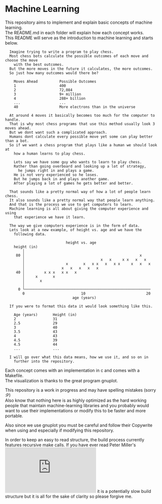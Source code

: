 # Machine Learning

This repository aims to implement and explain basic concepts of machine learning.  
The README.md in each folder will explain how each concept works.  
This README will serve as the introduction to machine learning and starts below.

      Imagine trying to write a program to play chess.
      Most chess bots calculate the possible outcomes of each move and choose the move
        with the best outcomes.
      But the more moves in the future it calculates, the more outcomes.
      So just how many outcomes would there be?
      
        Moves Ahead          Possible Outcomes        
        1                    400
        2                    72,084
        3                    9+ million
        4                    288+ billion
        ...                  ...
        40                   More electrons than in the universe
      
      At around 4 moves it basically becomes too much for the computer to handle.
      That is why most chess programs that use this method usually look 3 moves ahead.
      But we dont want such a complicated approach.
      Humans dont calculate every possible move yet some can play better than a bot.
      So if we want a chess program that plays like a human we should look at
        how a human learns to play chess.
      
        Lets say we have some guy who wants to learn to play chess.
        Rather than going overboard and looking up a lot of strategy,
          he jumps right in and plays a game.
        He is not very experienced so he loses.
        But he jumps back in and plays another game.
        After playing a lot of games he gets better and better.
      
      That sounds like a pretty normal way of how a lot of people learn chess.
      It also sounds like a pretty normal way that people learn anything.
      And that is the process we use to get computers to learn.
      Machine learning is all about giving the computer experience and using
        that experience we have it learn.

      The way we give computers experience is in the form of data.
      Lets look at a new example, of height vs. age and we have the
        following data.
      
                                height vs. age
        height (in)
            │
         80 │                                                     x
            │                                   x   x     x x   x   x
            │                   x       x   x x   x   x x     x   x   x
            │                 x   x   x   x   x
         40 │         x x x   x x   x
            │     x       x
            │       x
            │
          0 └──────────────────────────────────────────────────────────
            0                          10                            20
                                   age (years)
      
      If you were to format this data it would look something like this.
      
        Age (years)       Height (in)
        2                 31
        2.5               29
        3                 40
        3.5               43
        4                 43
        4.5               39
        4.5               44
        ...               ...
      
      I will go over what this data means, how we use it, and so on in
        further into the repository.
      

Each concept comes with an implementation in c and comes with a Makefile.  
The visualization is thanks to the great program gnuplot.  

This repository is a work in progress and may have spelling mistakes (sorry :P)  
Also know that nothing here is as highly optimized as the hard working people
  that maintain machine-learning libraries and you probably would want to use
  their implementations or modify this to be faster and more portable.

Also since we use gnuplot you must be careful and follow their Copywrite when using and
especially if modifying this repository.

In order to keep an easy to read structure, the build process currently features recursive make calls. If you have ever read Peter Miller's ![paper](http://aegis.sourceforge.net/auug97.pdf) it is a potentially slow build structure but it is all for the sake of clarity so please forgive me.
